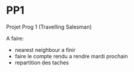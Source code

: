 PP1
===

Projet Prog 1 (Travelling Salesman)

A faire:
- nearest neighbour a finir 
- faire le compte rendu a rendre mardi prochain 
- repartition des taches
